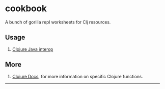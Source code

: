 # cookbook

A bunch of gorilla repl worksheets for Clj resources.

## Usage

1. [Clojure Java interop][interop-ws]

## More

1. [Clojure Docs][clj-docs], for more information on specific Clojure functions.

---
[interop-ws]: http://viewer.gorilla-repl.org/view.html?source=github&user=admay&repo=gorilla-worksheets&path=ws/java-in-clojure.clj#
[clj-docs]: https://clojuredocs.org/
